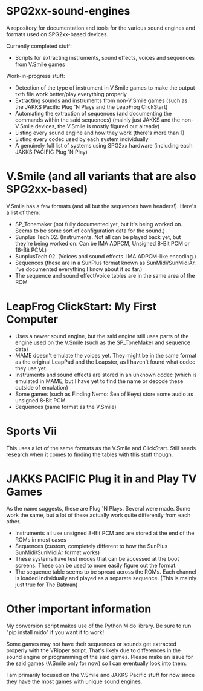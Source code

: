 # SPG2xx-sound-engines
A repository for documentation and tools for the various sound engines and formats used on SPG2xx-based devices.


Currently completed stuff:
- Scripts for extracting instruments, sound effects, voices and sequences from V.Smile games


Work-in-progress stuff:
- Detection of the type of instrument in V.Smile games to make the output txth file work better/play everything properly
- Extracting sounds and instruments from non-V.Smile games (such as the JAKKS Pacific Plug 'N Plays and the LeapFrog ClickStart)
- Automating the extraction of sequences (and documenting the commands within the said sequences) (mainly just JAKKS and the non-V.Smile devices, the V.Smile is mostly figured out already)
- Listing every sound engine and how they work (there's more than 1)
- Listing every codec used by each system individually
- A genuinely full list of systems using SPG2xx hardware (including each JAKKS PACIFIC Plug 'N Play)

# V.Smile (and all variants that are also SPG2xx-based)
V.Smile has a few formats (and all but the sequences have headers!). Here's a list of them:
- SP_Tonemaker (not fully documented yet, but it's being worked on. Seems to be some sort of configuration data for the sound.)
- Sunplus Tech.02. (Instruments. Not all can be played back yet, but they're being worked on. Can be IMA ADPCM, Unsigned 8-Bit PCM or 16-Bit PCM.)
- SunplusTech.02. (Voices and sound effects. IMA ADPCM-like encoding.)
- Sequences (these are in a SunPlus format known as SunMidi/SunMidiAr. I've documented everything I know about it so far.)
- The sequence and sound effect/voice tables are in the same area of the ROM

# LeapFrog ClickStart: My First Computer
- Uses a newer sound engine, but the said engine still uses parts of the engine used on the V.Smile (such as the SP_ToneMaker and sequence data)
- MAME doesn't emulate the voices yet. They might be in the same format as the original LeapPad and the Leapster, as I haven't found what codec they use yet.
- Instruments and sound effects are stored in an unknown codec (which is emulated in MAME, but I have yet to find the name or decode these outside of emulation)
- Some games (such as Finding Nemo: Sea of Keys) store some audio as unsigned 8-Bit PCM.
- Sequences (same format as the V.Smile)

# Sports Vii
This uses a lot of the same formats as the V.Smile and ClickStart. Still needs research when it comes to finding the tables with this stuff though.

# JAKKS PACIFIC Plug it in and Play TV Games
As the name suggests, these are Plug 'N Plays. Several were made. Some work the same, but a lot of these actually work quite differently from each other.
- Instruments all use unsigned 8-Bit PCM and are stored at the end of the ROMs in most cases
- Sequences (custom, completely different to how the SunPlus SunMidi/SunMidiAr format works)
- These systems have test modes that can be accessed at the boot screens. These can be used to more easily figure out the format.
- The sequence table seems to be spread across the ROMs. Each channel is loaded individually and played as a separate sequence. (This is mainly just true for The Batman)



# Other important information
My conversion script makes use of the Python Mido library. Be sure to run "pip install mido" if you want it to work!

Some games may not have their sequences or sounds get extracted properly with the VRipper script. That's likely due to differences in the sound engine or programming of the said games. Please make an issue for the said games (V.Smile only for now) so I can eventually look into them.

I am primarily focused on the V.Smile and JAKKS Pacific stuff for now since they have the most games with unique sound engines.
